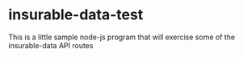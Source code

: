 # insurable-data-test
This is a little sample node-js program that will exercise some of the insurable-data API routes
